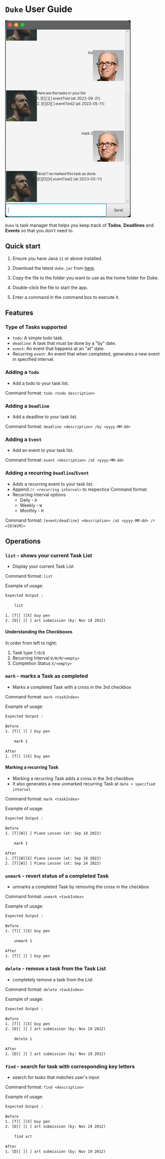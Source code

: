 # `Duke` User Guide

![Duke Ui](./Ui.png)

`Duke` is task manager that helps you keep track of **Todos**, **Deadlines** and **Events** so that you don't need to.

## Quick start

1. Ensure you have Java `11` or above installed.

2. Download the latest `duke.jar` from [here](https://github.com/xiaobill8/ip/releases).

3. Copy the file to the folder you want to use as the home folder for Duke.

4. Double-click the file to start the app.

5. Enter a command in the command box to execute it.

## Features 

### Type of Tasks supported
- `todo`: A simple todo task.
- `deadline`: A task that must be done by a "by" date.
- `event`: An event that happens at an "at" date.
- Recurring `event`: An event that when completed, generates a new event in specified interval.

### Adding a `Todo`
- Add a todo to your task list.

Command format: `todo <todo description>`

### Adding a `Deadline`
- Add a deadline to your task list.

Command format: `deadline <description> /by <yyyy-MM-dd>`

### Adding a `Event`
- Add an event to your task list.

Command format: `event <description> /at <yyyy-MM-dd>`

### Adding a recurring `Deadline`/`Event`
- Adds a recurring event to your task list.
- Append `/r <recurring interval>` to respectice Command format.
- Recurring interval options
  - Daily - `D`
  - Weekly - `W`
  - Monthly - `M`

Command format: `[event/deadline] <description> /at <yyyy-MM-dd> /r <[D|W|M]>`

## Operations

### `list` - shows your current Task List

- Display your current Task List

Command format: `list`

Example of usage:

````
Expected Output : 

    list

1. [T][ ][X] buy pen
2. [D][ ][ ] art submission (by: Nov 19 2012)
````

#### Understanding the Checkboxes
In order from left to right:
1. Task type `T/D/E`
2. Recurring Interval `D/W/M/<empty>`
3. Completion Status `X/<empty>`

### `mark` - marks a Task as completed

- Marks a completed Task with a cross in the 3rd checkbox

Command format:  `mark <taskIndex>`

Example of usage:

````
Expected Output : 

Before 
1. [T][ ][ ] buy pen
    
    mark 1
    
After
1. [T][ ][X] buy pen
````

#### Marking a recurring Task

- Marking a recurring Task adds a cross in the 3rd checkbox
- It also generates a new unmarked recurring Task at `date + specified interval`

Command format: `mark <taskIndex>`

Example of usage:

````
Expected Output : 

Before 
1. [T][W][ ] Piano Lesson (at: Sep 18 2022)
    
    mark 1
    
After
1. [T][W][X] Piano Lesson (at: Sep 18 2022)
2. [T][W][ ] Piano Lesson (at: Sep 24 2022)
````

### `unmark` - revert status of a completed Task

- unmarks a completed Task by removing the cross in the checkbox

Command format:  `unmark <taskIndex>`

Example of usage:

````
Expected Output : 

Before 
1. [T][ ][X] buy pen
    
    unmark 1
    
After
1. [T][ ][ ] buy pen
````

### `delete` - remove a task from the Task List

- completely remove a task from the List

Command format:  `delete <taskIndex>`

Example of usage:

````
Expected Output : 

Before 
1. [T][ ][X] buy pen
2. [D][ ][ ] art submission (by: Nov 19 2012)
    
    delete 1
    
After
1. [D][ ][ ] art submission (by: Nov 19 2012)
````

### `find` - search for task with corresponding key letters

- search for tasks that matches user's input

Command format:  `find <description>`

Example of usage:

````
Expected Output : 

Before 
1. [T][ ][X] buy pen
2. [D][ ][ ] art submission (by: Nov 19 2012)
    
    find art
    
After
1. [D][ ][ ] art submission (by: Nov 19 2012)
````